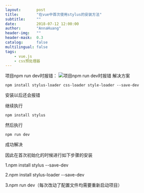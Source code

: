 ```yaml
---
layout:       post
title:        "在vue中首次使用stylus的安装方法"
subtitle:     ""
date:         2018-07-12 12:00:00
author:       "AnnaHuang"
header-img:   ""
header-mask:  0.3
catalog:      false
multilingual: false  
tags:
    - vue.js
    - css预处理器
---
```


项目npm run dev时报错：
![项目npm run dev时报错][1]
解决方案

    npm install stylus-loader css-loader style-loader --save-dev
    
安装以后还会报错

继续执行

    npm install stylus
    
然后执行

    npm run dev
    
成功解决

因此在首次初始化的时候进行如下步骤的安装

1.npm install stylus --save-dev

2.npm install stylus-loader --save-dev

3.npm run dev（每次改动了配置文件均需要重新启动项目）



  [1]: https://annahuangpro.github.io/images/20187/13/stylus-error.png